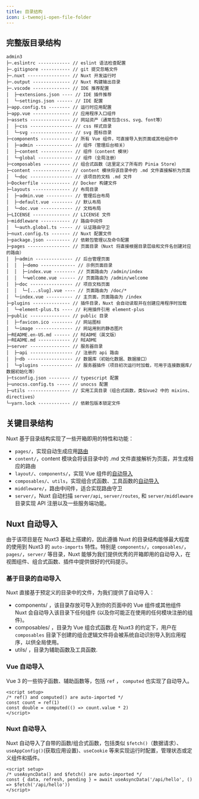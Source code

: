 ```yaml
---
title: 目录结构
icon: i-twemoji-open-file-folder
---
```


## 完整版目录结构

```
admin3
├─.eslintrc ------------ // eslint 语法检查配置
├─.gitignore ----------- // git 提交忽略文件
├─.nuxt ---------------- // Nuxt 开发运行时
├─.output -------------- // Nuxt 构建输出目录
├─.vscode -------------- // IDE 推荐配置
│  ├─extensions.json ---- // IDE 插件推荐
│  └─settings.json ------ // IDE 配置
├─app.config.ts -------- // 运行时应用配置
├─app.vue -------------- // 应用程序入口组件
├─assets --------------- // 网站资产（通常包含css、svg、font等）
│  ├─css ---------------- // css 样式目录
│  └─svg ---------------- // svg 图标目录
├─components ----------- // 所有 Vue 组件，可直接导入到页面或其他组件中
│  ├─admin -------------- // 组件（管理后台相关）
│  ├─content ------------ // 组件（content 模块）
│  └─global ------------- // 组件（全局注册）
├─composables ---------- // 组合式函数（这里定义了所有的 Pinia Store）
├─content -------------- // content 模块将该目录中的 .md 文件直接解析为页面
│  └─doc ---------------- // 该项目的文档 .md 文件
├─Dockerfile ----------- // Docker 构建文件
├─layouts -------------- // 布局目录
│  ├─admin.vue ---------- // 管理后台布局
│  ├─default.vue -------- // 默认布局
│  └─doc.vue ------------ // 文档布局
├─LICENSE -------------- // LICENSE 文件
├─middleware ----------- // 路由中间件
│  └─auth.global.ts ----- // 认证路由守卫
├─nuxt.config.ts ------- // Nuxt 配置文件
├─package.json --------- // 依赖包管理以及命令配置
├─pages ---------------- // 页面目录（Nuxt 将直接根据目录层级和文件名创建对应的路由）
│  ├─admin -------------- // 后台管理页面
│  │  ├─demo ------------- // 示例页面目录
│  │  ├─index.vue -------- // 页面路由为 /admin/index
│  │  └─welcome.vue ------ // 页面路由为 /admin/welcome
│  ├─doc ---------------- // 项目文档页面
│  │  └─[...slug].vue ---- // 页面路由为 /doc/*
│  └─index.vue ---------- // 主页面，页面路由为 /index
├─plugins -------------- // 插件目录，Nuxt 会自动读取并在创建应用程序时加载
│  └─element-plus.ts ---- // 利用插件引用 element-plus
├─public --------------- // public 目录
│  ├─favicon.ico -------- // 网站图标
│  └─image -------------- // 网站用到的静态图片
├─README.en-US.md ------ // README（英文版）
├─README.md ------------ // README
├─server --------------- // 服务器目录
│  ├─api ---------------- // 注册的 api 路由
│  ├─db ----------------- // 数据库（初始化数据、数据接口）
│  └─plugins ------------ // 服务器插件（项目初次运行时加载，可用于连接数据库/数据初始化等）
├─tsconfig.json -------- // typescript 配置
├─unocss.config.ts ----- // unocss 配置
├─utils ---------------- // 实用工具目录（组合式函数，类似vue2 中的 mixins、directives）
└─yarn.lock ------------ // 依赖包版本锁定文件
```
## 关键目录结构

Nuxt 基于目录结构实现了一些开箱即用的特性和功能：

- `pages/`，实现自动生成应用[路由](/doc/guide/routing)
- `content/`，content 模块会将该目录中的 .md 文件直接解析为页面，并生成相应的路由
- `layout/`、`components/`，实现 Vue 组件的[自动导入](#nuxt-自动导入)
- `composables/`、`utils`，实现组合式函数、工具函数的[自动导入](#nuxt-自动导入)
- `middleware/`，路由中间件，适合实现路由守卫
- `server/`，Nuxt 自动扫描 `server/api`, `server/routes`, 和 `server/middleware` 目录实现 API 注册以及一些服务端功能。

## Nuxt 自动导入
由于该项目是在 Nuxt3 基础上搭建的，因此遵循 Nuxt 的目录结构能够最大程度的使用到 Nuxt3 的 `auto-imports` 特性。特别是 `components/`，`composables/`，`pages/`，`server/` 等目录，Nuxt 能够为我们提供优秀的开箱即用的自动导入，在视图组件、组合式函数、插件中提供很好的代码提示。

### 基于目录的自动导入
Nuxt 直接基于预定义的目录中的文件，为我们提供了自动导入：
- components/ ，该目录存放可导入到你的页面中的 Vue 组件或其他组件  Nuxt 会自动导入该目录下任何组件 (以及你可能正在使用的任何模块注册的组件)。
- composables/ ，目录为 Vue 组合式函数.在 Nuxt3 的约定下，用户在 `composables` 目录下创建的组合逻辑文件将会被系统自动识别导入到应用程序，以供全局使用。
- utils/ ，目录为辅助函数及工具函数.

### Vue 自动导入
Vue 3 的一些钩子函数、辅助函数等，包括 `ref` ， `computed` 也实现了自动导入。
```vue
<script setup>
/* ref() and computed() are auto-imported */
const count = ref(1)
const double = computed(() => count.value * 2)
</script>
```

### Nuxt 自动导入
Nuxt 自动导入了自带的函数/组合式函数，包括类似 `$fetch()`（数据请求）、`useAppConfig()`(获取应用设置)、`useCookie` 等来实现运行时配置，管理状态或定义组件和插件。
```vue
<script setup>
/* useAsyncData() and $fetch() are auto-imported */
const { data, refresh, pending } = await useAsyncData('/api/hello', () => $fetch('/api/hello'))
</script>
```
